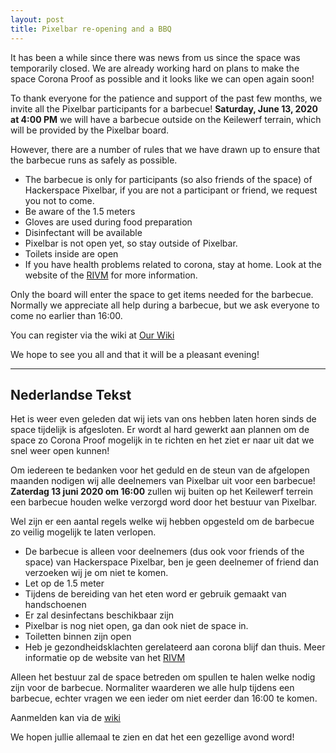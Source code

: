 ```yaml
---
layout: post
title: Pixelbar re-opening and a BBQ
---
```


It has been a while since there was news from us since the space was temporarily closed. We are already working hard on plans to make the space Corona Proof as possible and it looks like we can open again soon!

To thank everyone for the patience and support of the past few months, we invite all the Pixelbar participants for a barbecue! **Saturday, June 13, 2020 at 4:00 PM** we will have a barbecue outside on the Keilewerf terrain, which will be provided by the Pixelbar board.

However, there are a number of rules that we have drawn up to ensure that the barbecue runs as safely as possible.
* The barbecue is only for participants (so also friends of the space) of Hackerspace Pixelbar, if you are not a participant or friend, we request you not to come.
* Be aware of the 1.5 meters
* Gloves are used during food preparation
* Disinfectant will be available
* Pixelbar is not open yet, so stay outside of Pixelbar.
* Toilets inside are open
* If you have health problems related to corona, stay at home. Look at the website of the [RIVM](https://www.rivm.nl/coronavirus-covid-19) for more information.

Only the board will enter the space to get items needed for the barbecue.
Normally we appreciate all help during a barbecue, but we ask everyone to come no earlier than 16:00.

You can register via the wiki at [Our Wiki](https://wiki.pixelbar.nl/)

We hope to see you all and that it will be a pleasant evening!


----------------------
<h2>Nederlandse Tekst</h2>

Het is weer even geleden dat wij iets van ons hebben laten horen sinds de space tijdelijk is afgesloten. Er wordt al hard gewerkt aan plannen om de space zo Corona Proof mogelijk in te richten en het ziet er naar uit dat we snel weer open kunnen!

Om iedereen te bedanken voor het geduld en de steun van de afgelopen maanden nodigen wij alle deelnemers van Pixelbar uit voor een barbecue! **Zaterdag 13 juni 2020 om 16:00** zullen wij buiten op het Keilewerf terrein een barbecue houden welke verzorgd word door het bestuur van Pixelbar. 

Wel zijn er een aantal regels welke wij hebben opgesteld om de barbecue zo veilig mogelijk te laten verlopen.
* De barbecue is alleen voor deelnemers (dus ook voor friends of the space) van Hackerspace Pixelbar, ben je geen deelnemer of friend dan verzoeken wij je om niet te komen.
* Let op de 1.5 meter
* Tijdens de bereiding van het eten word er gebruik gemaakt van handschoenen
* Er zal desinfectans beschikbaar zijn
* Pixelbar is nog niet open, ga dan ook niet de space in.
* Toiletten binnen zijn open
* Heb je gezondheidsklachten gerelateerd aan corona blijf dan thuis. Meer informatie op de website van het [RIVM](https://www.rivm.nl/coronavirus-covid-19)

Alleen het bestuur zal de space betreden om spullen te halen welke nodig zijn voor de barbecue. 
Normaliter waarderen we alle hulp tijdens een barbecue, echter vragen we een ieder om niet eerder dan 16:00 te komen. 

Aanmelden kan via de [wiki](https://wiki.pixelbar.nl/)

We hopen jullie allemaal te zien en dat het een gezellige avond word!
